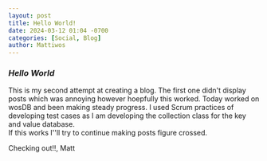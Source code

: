 ```yaml
---
layout: post
title: Hello World!
date: 2024-03-12 01:04 -0700
categories: [Social, Blog]
author: Mattiwos
---
```


### ***Hello World***
This is my second attempt at creating a blog. The first one didn't display posts which was annoying however hoepfully this worked. Today worked on wosDB and been making steady progress. I used Scrum practices of developing test cases as I am developing the collection class for the key and value database.  
If this works I''ll try to continue making posts figure crossed. 

Checking out!!, 
Matt
